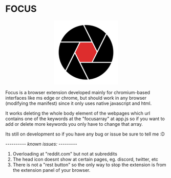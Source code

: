 
# FOCUS
<center><img src = "https://raw.githubusercontent.com/PandaDiestro/Focus/main/icons/focus%20%282%29.png" width = "200"></center>

Focus is a browser extension developed mainly for chromium-based interfaces like ms edge or chrome, but should work in any browser (modifying the manifest) since it only uses native javascript and html.

It works deleting the whole body element of the webpages which url contains one of the keywords at the "focusarray" at app.js so if you want to add or delete more keywords you only have to change that array.

Its still on development so if you have any bug or issue be sure to tell me :D

_---------- known issues: ---------_
<ol>
  <li>Overloading at "reddit.com" but not at subreddits</li>
  <li>The head icon doesnt show at certain pages, eg. discord, twitter, etc</li>
  <li>There is not a "rest button" so the only way to stop the extension is from the extension panel of your browser.</li>
</ol>


